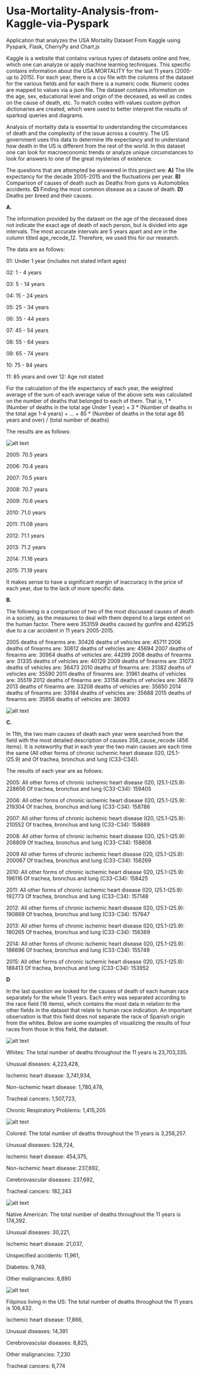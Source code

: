 # Usa-Mortality-Analysis-from-Kaggle-via-Pyspark
Application that analyzes the USA Mortality Dataset From Kaggle using Pyspark, Flask, CherryPy and Chart.js

Kaggle is a website that contains various types of datasets online and free, which one can analyze or apply machine learning techniques. 
This specific contains information about the USA MORTALITY for the last 11 years (2005-up to 2015). 
For each year, there is a csv file with the columns of the dataset for the various fields and for each there is a numeric code. Numeric codes are mapped to values via a json file. The dataset contains information on the age, sex, educational level and origin of the deceased, as well as codes on the cause of death, etc.
To match codes with values custom python dictionaries are created, which were used to better interpret the results of sparksql queries and diagrams.

Analysis of mortality data is essential to understanding the circumstances of death and the complexity of the issue across a country. The US government uses this data to determine life expectancy and to understand how death in the US is different from the rest of the world. In this dataset one can look for macroeconomic trends or analyze unique circumstances to look for answers to one of the great mysteries of existence.

The questions that are attempted be answered in this project are:
<b>A)</b> The life expectancy for the decade 2005-2015 and the fluctuations per year.
<b>B)</b> Comparison of causes of death such as Deaths from guns vs Automobiles
accidents.
<b>C)</b> Finding the most common disease as a cause of death.
<b>D)</b> Deaths per breed and their causes.

<b>A.</b>

The information provided by the dataset on the age of the deceased does not indicate the exact age of death of each person, but is divided into age intervals. The most accurate intervals are 5 years apart and are in the column titled age_recode_12. Therefore, we used this for our research.

The data are as follows:

01: Under 1 year (includes not stated infant ages)

02: 1 - 4 years

03: 5 - 14 years

04: 15 - 24 years

05: 25 - 34 years

06: 35 - 44 years

07: 45 - 54 years

08: 55 - 64 years

09: 65 - 74 years

10: 75 - 84 years

11: 85 years and over
12: Age not stated


For the calculation of the life expectancy of each year, the weighted average of the sum of each average value of the above sets was calculated on the number of deaths that belonged to each of them.
That is,
1 * (Number of deaths in the total age Under 1 year) + 3 * (Number of deaths in the total age 1-4 years) + ... + 85 * (Number of deaths in the total age 85 years and over)
               / (total number of deaths)

The results are as follows:

![alt text](https://github.com/AM1241/Usa-Mortality-Analysis-from-Kaggle-via-Pyspark/blob/main/images/img1.png?raw=true)

2005: 70.5 years

2006: 70.4 years

2007: 70.5 years

2008: 70.7 years

2009: 70.6 years

2010: 71.0 years

2011: 71.08 years

2012: 71.1 years

2013: 71.2 years

2014: 71.16 years

2015: 71.19 years

It makes sense to have a significant margin of inaccuracy in the price of each year, due to the lack of more specific data.

<b>B.</b>

The following is a comparison of two of the most discussed causes of death in a society, as the measures to deal with them depend to a large extent on the human factor. There were 353159 deaths caused by gunfire and 429525 due to a car accident in 11 years 2005-2015.

2005
deaths of firearms are: 30426 deaths of vehicles are: 45711
2006
deaths of firearms are: 30612 deaths of vehicles are: 45694
2007
deaths of firearms are: 30964 deaths of vehicles are: 44299
2008
deaths of firearms are: 31335 deaths of vehicles are: 40129
2009
deaths of firearms are: 31073 deaths of vehicles are: 36473
2010
deaths of firearms are: 31382 deaths of vehicles are: 35590
2011
deaths of firearms are: 31961 deaths of vehicles are: 35519
2012
deaths of firearms are: 33158 deaths of vehicles are: 36679
2013
deaths of firearms are: 33208 deaths of vehicles are: 35650
2014
deaths of firearms are: 33184 deaths of vehicles are: 35688
2015
deaths of firearms are: 35856 deaths of vehicles are: 38093

![alt text](https://github.com/AM1241/Usa-Mortality-Analysis-from-Kaggle-via-Pyspark/blob/main/images/img2.png?raw=true)

<b>C.</b>

In 11th, the two main causes of death each year were searched from the field with the most detailed description of causes 358_cause_recode (456 items). It is noteworthy that in each year the two main causes are each time the same (All other forms of chronic ischemic heart disease (I20, I25.1-I25.9) and Of trachea, bronchus and lung (C33-C34)).

The results of each year are as follows:

2005:
All other forms of chronic ischemic heart disease (I20, I25.1-I25.9): 228656
Of trachea, bronchus and lung (C33-C34): 159405

2006:
All other forms of chronic ischemic heart disease (I20, I25.1-I25.9): 219304
Of trachea, bronchus and lung (C33-C34): 158786

2007:
All other forms of chronic ischemic heart disease (I20, I25.1-I25.9): 210552
Of trachea, bronchus and lung (C33-C34): 158889

2008:
All other forms of chronic ischemic heart disease (I20, I25.1-I25.9): 208809
Of trachea, bronchus and lung (C33-C34): 158808

2009
All other forms of chronic ischemic heart disease (I20, I25.1-I25.9): 200067
Of trachea, bronchus and lung (C33-C34): 158269

2010:
All other forms of chronic ischemic heart disease (I20, I25.1-I25.9): 196116
Of trachea, bronchus and lung (C33-C34): 158425

2011:
All other forms of chronic ischemic heart disease (I20, I25.1-I25.9): 192773
Of trachea, bronchus and lung (C33-C34): 157148

2012:
All other forms of chronic ischemic heart disease (I20, I25.1-I25.9): 190869
Of trachea, bronchus and lung (C33-C34): 157647

2013:
All other forms of chronic ischemic heart disease (I20, I25.1-I25.9): 190265
Of trachea, bronchus and lung (C33-C34): 156369

2014:
All other forms of chronic ischemic heart disease (I20, I25.1-I25.9): 186696
Of trachea, bronchus and lung (C33-C34): 155749

2015:
All other forms of chronic ischemic heart disease (I20, I25.1-I25.9): 188413
Of trachea, bronchus and lung (C33-C34): 153952

<b>D</b>

In the last question we looked for the causes of death of each human race separately for the whole 11 years. Each entry was separated according to the race field (16 items), which contains the most data in relation to the other fields in the dataset that relate to human race indication. An important observation is that this field does not separate the race of Spanish origin from the whites.
Below are some examples of visualizing the results of four races from those in this field, the dataset.


![alt text](https://github.com/AM1241/Usa-Mortality-Analysis-from-Kaggle-via-Pyspark/blob/main/images/img4.1.png?raw=true)


Whites: The total number of deaths throughout the 11 years is 23,703,335.

Unusual diseases: 4,223,428,

Ischemic heart disease: 3,741,934,

Non-ischemic heart disease: 1,780,478,

Tracheal cancers: 1,507,723,

Chronic Respiratory Problems: 1,415,205


![alt text](https://github.com/AM1241/Usa-Mortality-Analysis-from-Kaggle-via-Pyspark/blob/main/images/img4.2.png?raw=true)


Colored: The total number of deaths throughout the 11 years is 3,258,257.

Unusual diseases: 528,724,

Ischemic heart disease: 454,375,

Non-ischemic heart disease: 237,692,

Cerebrovascular diseases: 237,692,

Tracheal cancers: 182,243



![alt text](https://github.com/AM1241/Usa-Mortality-Analysis-from-Kaggle-via-Pyspark/blob/main/images/img4.3.png?raw=true)


Native American: The total number of deaths throughout the 11 years is 174,392.

Unusual diseases: 30,221,

Ischemic heart disease: 21,037,

Unspecified accidents: 11,961,

Diabetes: 9,749,

Other malignancies: 8,890




![alt text](https://github.com/AM1241/Usa-Mortality-Analysis-from-Kaggle-via-Pyspark/blob/main/images/img4.4.png?raw=true)


Filipinos living in the US: The total number of deaths throughout the 11 years is 106,432.

Ischemic heart disease: 17,866,

Unusual diseases: 14,391

Cerebrovascular diseases: 8,825,

Other malignancies: 7,230

Tracheal cancers: 6,774
